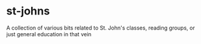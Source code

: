 # st-johns
A collection of various bits related to St. John's classes, reading groups, or just general education in that vein
